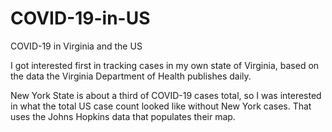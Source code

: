 # COVID-19-in-US
COVID-19 in Virginia and the US

I got interested first in tracking cases in my own state of Virginia, based on the data the Virginia Department of Health 
publishes daily. 

New York State is about a third of COVID-19 cases total, so I was interested in what the total US case count looked like 
without New York cases. That uses the Johns Hopkins data that populates their map.
